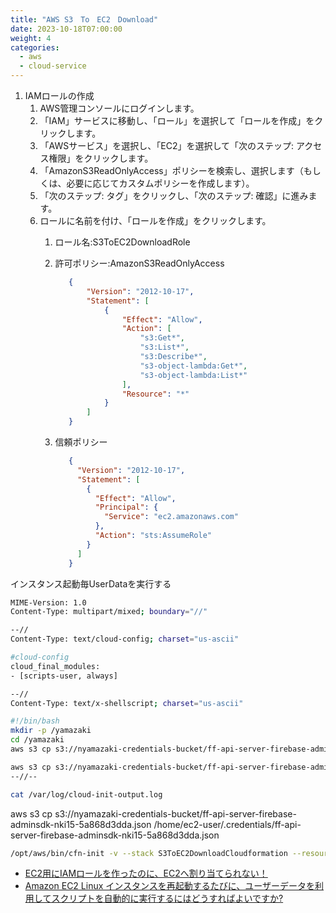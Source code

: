 ```yaml
---
title: "AWS S3　To　EC2　Download"
date: 2023-10-18T07:00:00
weight: 4
categories:
  - aws
  - cloud-service
---
```


1. IAMロールの作成
   1. AWS管理コンソールにログインします。
   2. 「IAM」サービスに移動し、「ロール」を選択して「ロールを作成」をクリックします。
   3. 「AWSサービス」を選択し、「EC2」を選択して「次のステップ: アクセス権限」をクリックします。
   4. 「AmazonS3ReadOnlyAccess」ポリシーを検索し、選択します（もしくは、必要に応じてカスタムポリシーを作成します）。
   5. 「次のステップ: タグ」をクリックし、「次のステップ: 確認」に進みます。
   6. ロールに名前を付け、「ロールを作成」をクリックします。
      1. ロール名:S3ToEC2DownloadRole
      2. 許可ポリシー:AmazonS3ReadOnlyAccess
         
         ```json
            {
                "Version": "2012-10-17",
                "Statement": [
                    {
                        "Effect": "Allow",
                        "Action": [
                            "s3:Get*",
                            "s3:List*",
                            "s3:Describe*",
                            "s3-object-lambda:Get*",
                            "s3-object-lambda:List*"
                        ],
                        "Resource": "*"
                    }
                ]
            }
         ``` 
      3. 信頼ポリシー

         ```json
            {
              "Version": "2012-10-17",
              "Statement": [
                {
                  "Effect": "Allow",
                  "Principal": {
                    "Service": "ec2.amazonaws.com"
                  },
                  "Action": "sts:AssumeRole"
                }
              ]
            }
          ```

インスタンス起動毎UserDataを実行する
```bash
MIME-Version: 1.0
Content-Type: multipart/mixed; boundary="//"

--//
Content-Type: text/cloud-config; charset="us-ascii"

#cloud-config
cloud_final_modules:
- [scripts-user, always]

--//
Content-Type: text/x-shellscript; charset="us-ascii"

#!/bin/bash
mkdir -p /yamazaki
cd /yamazaki
aws s3 cp s3://nyamazaki-credentials-bucket/ff-api-server-firebase-adminsdk-nki15-5a868d3dda.json /yamazaki/

aws s3 cp s3://nyamazaki-credentials-bucket/ff-api-server-firebase-adminsdk-nki15-5a868d3dda.json /yamazaki/
--//--
```

```bash
cat /var/log/cloud-init-output.log
```
        

aws s3 cp s3://nyamazaki-credentials-bucket/ff-api-server-firebase-adminsdk-nki15-5a868d3dda.json /home/ec2-user/.credentials/ff-api-server-firebase-adminsdk-nki15-5a868d3dda.json

```bash
/opt/aws/bin/cfn-init -v --stack S3ToEC2DownloadCloudformation --resource S3ToEC2DownloadCloudformation --region ap-northeast-1
```

- [EC2用にIAMロールを作ったのに、EC2へ割り当てられない！](https://dev.classmethod.jp/articles/how-to-create-iam-instance-profile-using-amc/)
- [Amazon EC2 Linux インスタンスを再起動するたびに、ユーザーデータを利用してスクリプトを自動的に実行するにはどうすればよいですか?](https://repost.aws/ja/knowledge-center/execute-user-data-ec2)
